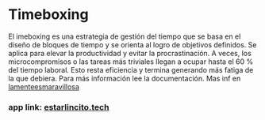 # Timeboxing

El imeboxing es una estrategia de gestión del tiempo que se basa en el diseño de bloques de tiempo y se orienta al logro de objetivos definidos. Se aplica para elevar la productividad y evitar la procrastinación. A veces, los microcompromisos o las tareas más triviales llegan a ocupar hasta el 60 % del tiempo laboral. Esto resta eficiencia y termina generando más fatiga de la que debiera. Para más información lee la documentación. Mas inf en [lamenteesmaravillosa](https://lamenteesmaravillosa.com/timeboxing/)

### app link: [estarlincito.tech](https://estarlincito.tech)

